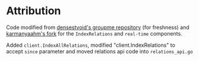 # Attribution

Code modified from [densestvoid's groupme repository](https://github.com/densestvoid/groupme) (for freshness) and [karmanyaahm's fork](https://github.com/karmanyaahm/groupme) for the `IndexRelations` and `real-time` components.

Added `client.IndexAllRelations`, modified "client.IndexRelations" to accept `since` parameter and moved relations api code into `relations_api.go` 